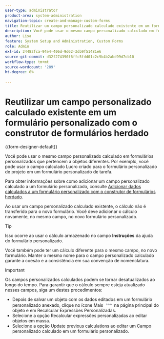 ```yaml
---
user-type: administrator
product-area: system-administration
navigation-topic: create-and-manage-custom-forms
title: Reutilizar um campo personalizado calculado existente em um formulário personalizado com o construtor de formulários herdado
description: Você pode usar o mesmo campo personalizado calculado em formulários personalizados que pertencem a objetos diferentes. Por exemplo, você pode usar o campo calculado Lucro criado para o formulário personalizado de projeto em um formulário personalizado de tarefa.
author: Lisa
feature: System Setup and Administration, Custom Forms
role: Admin
exl-id: 24482fca-94e4-406d-9d62-3db9f51481e6
source-git-commit: d32f274390f6ffc5fdd01c2c9b4b2abd99d7cb10
workflow-type: tm+mt
source-wordcount: '289'
ht-degree: 0%

---
```


# Reutilizar um campo personalizado calculado existente em um formulário personalizado com o construtor de formulários herdado

{{form-designer-default}}

Você pode usar o mesmo campo personalizado calculado em formulários personalizados que pertencem a objetos diferentes. Por exemplo, você pode usar o campo calculado Lucro criado para o formulário personalizado de projeto em um formulário personalizado de tarefa.

Para obter informações sobre como adicionar um campo personalizado calculado a um formulário personalizado, consulte [Adicionar dados calculados a um formulário personalizado com o construtor de formulários herdado](../../../administration-and-setup/customize-workfront/create-manage-custom-forms/add-calculated-data-to-custom-form.md).

Ao usar um campo personalizado calculado existente, o cálculo não é transferido para o novo formulário. Você deve adicionar o cálculo novamente, no mesmo campo, no novo formulário personalizado.

>[!TIP]
>
>Isso ocorre ao usar o cálculo armazenado no campo **Instruções** da ajuda do formulário personalizado.

Você também pode ter um cálculo diferente para o mesmo campo, no novo formulário. Manter o mesmo nome para o campo personalizado calculado garante a coesão e a consistência em sua convenção de nomenclatura.

>[!IMPORTANT]
>
>Os campos personalizados calculados podem se tornar desatualizados ao longo do tempo. Para garantir que o cálculo sempre esteja atualizado nesses campos, siga um destes procedimentos:
>
>* Depois de salvar um objeto com os dados editados em um formulário personalizado anexado, clique no ícone Mais ![](assets/more-icon.png) na página principal do objeto e em Recalcular Expressões Personalizadas.
>* Selecione a opção Recalcular expressões personalizadas ao editar objetos em massa.
>* Selecione a opção Update previous calculations ao editar um Campo personalizado calculado em um formulário personalizado.
>
